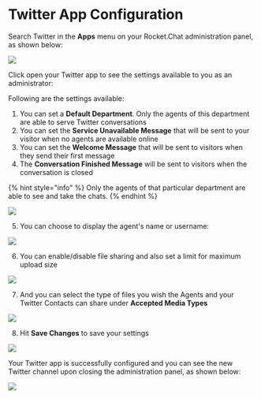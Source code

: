 # Twitter App Configuration

Search Twitter in the **Apps** menu on your Rocket.Chat administration panel, as shown below:

![](../../../../../.gitbook/assets/image%20%28409%29.png)

Click open your Twitter app to see the settings available to you as an administrator: 

Following are the settings available:

1. You can set a **Default Department**. Only the agents of this department are able to serve Twitter conversations
2. You can set the **Service Unavailable Message** that will be sent to your visitor when no agents are available online
3. You can set the **Welcome Message** that will be sent to visitors when they send their first message
4. The **Conversation Finished Message** will be sent to visitors when the conversation is closed

{% hint style="info" %}
Only the agents of that particular department are able to see and take the chats.
{% endhint %}

 

![](../../../../../.gitbook/assets/image%20%28400%29.png)

5.  You can choose to display the agent's name or username:

![](../../../../../.gitbook/assets/image%20%28399%29.png)

6. You can enable/disable file sharing and also set a limit for maximum upload size

![](../../../../../.gitbook/assets/image%20%28391%29.png)

7. And you can select the type of files you wish the Agents and your Twitter Contacts can share under **Accepted Media Types**

![](../../../../../.gitbook/assets/image%20%28394%29.png)

8. Hit **Save Changes** to save your settings

![](../../../../../.gitbook/assets/image%20%28393%29.png)

Your Twitter app is successfully configured and you can see the new Twitter channel upon closing the administration panel, as shown below:

![](../../../../../.gitbook/assets/image%20%28392%29.png)

